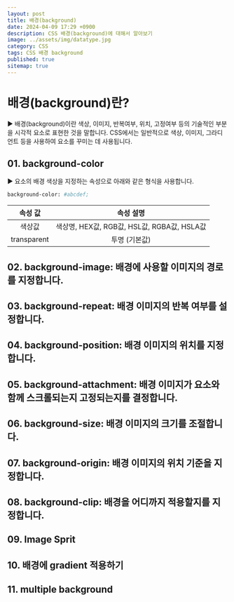 ```yaml
---
layout: post
title: 배경(background)
date: 2024-04-09 17:29 +0900
description: CSS 배경(background)에 대해서 알아보기
image: ../assets/img/datatype.jpg
category: CSS
tags: CSS 배경 background
published: true
sitemap: true
---
```


# 배경(background)란?
▶ 배경(background)이란 색상, 이미지, 반복여부, 위치, 고정여부 등의 기술적인 부분을 시각적 요소로 표현한 것을 말합니다.
   CSS에서는 일반적으로 색상, 이미지, 그라디언트 등을 사용하여 요소를 꾸미는 데 사용됩니다.

## 01. background-color
▶ 요소의 배경 색상을 지정하는 속성으로 아래와 같은 형식을 사용합니다.

````bash
background-color: #abcdef;
````

|속성 값|속성 설명|
|:---:|:---:|
|색상값|색상명, HEX값, RGB값, HSL값, RGBA값, HSLA값|
|transparent|투명 (기본값)|

## 02. background-image: 배경에 사용할 이미지의 경로를 지정합니다.
## 03. background-repeat: 배경 이미지의 반복 여부를 설정합니다.
## 04. background-position: 배경 이미지의 위치를 지정합니다.
## 05. background-attachment: 배경 이미지가 요소와 함께 스크롤되는지 고정되는지를 결정합니다.
## 06. background-size: 배경 이미지의 크기를 조절합니다.
## 07. background-origin: 배경 이미지의 위치 기준을 지정합니다.
## 08. background-clip: 배경을 어디까지 적용할지를 지정합니다.
## 09. Image Sprit
## 10. 배경에 gradient 적용하기
## 11. multiple background